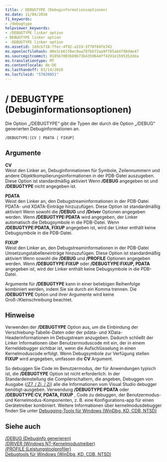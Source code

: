 ```yaml
---
title: / DEBUGTYPE (Debuginformationsoptionen)
ms.date: 11/04/2016
f1_keywords:
- /debugtype
helpviewer_keywords:
- /DEBUGTYPE linker option
- DEBUGTYPE linker option
- -DEBUGTYPE linker option
ms.assetid: 1ddcb718-7fec-4f92-a319-3f70f04fe742
ms.openlocfilehash: 00e3cb61f8ec9aa707bb72aa9ff05a64f98d4e47
ms.sourcegitcommit: 8105b7003b89b73b4359644ff4281e1595352dda
ms.translationtype: MT
ms.contentlocale: de-DE
ms.lasthandoff: 03/14/2019
ms.locfileid: "57820051"
---
```

# <a name="debugtype-debug-info-options"></a>/ DEBUGTYPE (Debuginformationsoptionen)

Die Option „/DEBUGTYPE“ gibt die Typen der durch die Option „/DEBUG“ generierten Debuginformationen an.

```
/DEBUGTYPE:[CV | PDATA | FIXUP]
```

## <a name="arguments"></a>Argumente

**CV**<br/>
Weist den Linker an, Debuginformationen für Symbole, Zeilennummern und andere Objektkompilierungsinformationen in der PDB-Datei auszugeben. Diese Option ist standardmäßig aktiviert Wenn **/DEBUG** angegeben ist und **/DEBUGTYPE** nicht angegeben ist.

**PDATA**<br/>
Weist den Linker an, den Debugstreaminformationen in der PDB-Datei PDATA- und XDATA-Einträge hinzuzufügen. Diese Option ist standardmäßig aktiviert Wenn sowohl die **/DEBUG** und **/Driver** Optionen angegeben werden. Wenn **/DEBUGTYPE:PDATA** wird angegeben, der Linker automatisch die Debugsymbole in die PDB-Datei. Wenn **/DEBUGTYPE:PDATA, FIXUP** angegeben ist, wird der Linker enthält keine Debugsymbole in die PDB-Datei.

**FIXUP**<br/>
Weist den Linker an, den Debugstreaminformationen in der PDB-Datei Umsetzungstabelleneinträge hinzuzufügen. Diese Option ist standardmäßig aktiviert Wenn sowohl die **/DEBUG** und **/PROFILE** Optionen angegeben werden. Wenn **/DEBUGTYPE:FIXUP** oder **/DEBUGTYPE:FIXUP, PDATA** angegeben ist, wird der Linker enthält keine Debugsymbole in die PDB-Datei.

Argumente für **/DEBUGTYPE** kann in einer beliebigen Reihenfolge kombiniert werden, indem Sie sie durch ein Komma trennen. Die **/DEBUGTYPE** Option und ihrer Argumente wird keine Groß-/Kleinschreibung beachtet.

## <a name="remarks"></a>Hinweise

Verwenden der **/DEBUGTYPE** Option aus, um die Einbindung der Verschiebung-Tabelle-Daten oder der pdata- und XData-Headerinformationen im Debugstream anzugeben. Dadurch schließt der Linker Informationen über Benutzermoduscode mit ein, der in einem Kerneldebugger sichtbar ist, wenn die Aufschlüsselung in einen Kernelmoduscode erfolgt. Wenn Debugsymbole zur Verfügung stellen **FIXUP** wird angegeben, umfassen die **CV** Argument.

So debuggen Sie Code im Benutzermodus, der für Anwendungen typisch ist, die **/DEBUGTYPE** Option ist nicht erforderlich. In der Standardeinstellung die Compilerschaltern, die angeben, Debuggen von Ausgabe ([/Z7, / Zi, / Zi](z7-zi-zi-debug-information-format.md)) alle die Informationen vom Visual Studio debugger benötigt-ausgeben. Verwendung **/DEBUGTYPE:PDATA** oder **/DEBUGTYPE:CV, PDATA, FIXUP** , Code zu debuggen, der Benutzermodus- und Kernelmodus-Komponenten, z. B. eine Konfigurations-app für einen Gerätetreiber kombiniert. Weitere Informationen über kernelmodusdebugger finden Sie unter [Debugging-Tools für Windows (WinDbg, KD, CDB, NTSD)](/windows-hardware/drivers/debugger/index)

## <a name="see-also"></a>Siehe auch

[/DEBUG (Debuginfo generieren)](debug-generate-debug-info.md)<br/>
[/DRIVER (Windows NT-Kernelmodustreiber)](driver-windows-nt-kernel-mode-driver.md)<br/>
[/PROFILE (Leistungstoolprofiler)](profile-performance-tools-profiler.md)<br/>
[Debugtools für Windows (WinDbg, KD, CDB, NTSD)](/windows-hardware/drivers/debugger/index)
